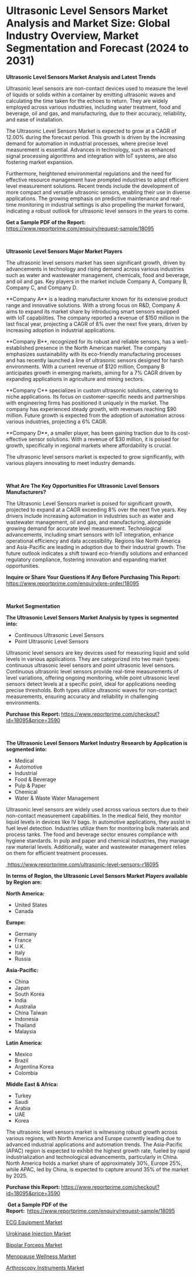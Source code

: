<p><h1>Ultrasonic Level Sensors Market Analysis and Market Size: Global Industry Overview, Market Segmentation and Forecast (2024 to 2031)</h1></p><p><strong>Ultrasonic Level Sensors Market Analysis and Latest Trends</strong></p>
<p><p>Ultrasonic level sensors are non-contact devices used to measure the level of liquids or solids within a container by emitting ultrasonic waves and calculating the time taken for the echoes to return. They are widely employed across various industries, including water treatment, food and beverage, oil and gas, and manufacturing, due to their accuracy, reliability, and ease of installation.</p><p>The Ultrasonic Level Sensors Market is expected to grow at a CAGR of 12.00% during the forecast period. This growth is driven by the increasing demand for automation in industrial processes, where precise level measurement is essential. Advances in technology, such as enhanced signal processing algorithms and integration with IoT systems, are also fostering market expansion. </p><p>Furthermore, heightened environmental regulations and the need for effective resource management have prompted industries to adopt efficient level measurement solutions. Recent trends include the development of more compact and versatile ultrasonic sensors, enabling their use in diverse applications. The growing emphasis on predictive maintenance and real-time monitoring in industrial settings is also propelling the market forward, indicating a robust outlook for ultrasonic level sensors in the years to come.</p></p>
<p><strong>Get a Sample PDF of the Report:&nbsp;</strong> <a href="https://www.reportprime.com/enquiry/request-sample/18095?utm_campaign=114&utm_medium=2&utm_source=Github&utm_content=ia&utm_term=20112024&utm_id=ultrasonic-level-sensors">https://www.reportprime.com/enquiry/request-sample/18095</a></p>
<p>&nbsp;</p>
<p><strong>Ultrasonic Level Sensors Major Market Players</strong></p>
<p><p>The ultrasonic level sensors market has seen significant growth, driven by advancements in technology and rising demand across various industries such as water and wastewater management, chemicals, food and beverage, and oil and gas. Key players in the market include Company A, Company B, Company C, and Company D.</p><p>**Company A** is a leading manufacturer known for its extensive product range and innovative solutions. With a strong focus on R&D, Company A aims to expand its market share by introducing smart sensors equipped with IoT capabilities. The company reported a revenue of $150 million in the last fiscal year, projecting a CAGR of 8% over the next five years, driven by increasing adoption in industrial applications.</p><p>**Company B**, recognized for its robust and reliable sensors, has a well-established presence in the North American market. The company emphasizes sustainability with its eco-friendly manufacturing processes and has recently launched a line of ultrasonic sensors designed for harsh environments. With a current revenue of $120 million, Company B anticipates growth in emerging markets, aiming for a 7% CAGR driven by expanding applications in agriculture and mining sectors.</p><p>**Company C** specializes in custom ultrasonic solutions, catering to niche applications. Its focus on customer-specific needs and partnerships with engineering firms has positioned it uniquely in the market. The company has experienced steady growth, with revenues reaching $90 million. Future growth is expected from the adoption of automation across various industries, projecting a 6% CAGR.</p><p>**Company D**, a smaller player, has been gaining traction due to its cost-effective sensor solutions. With a revenue of $30 million, it is poised for growth, specifically in regional markets where affordability is crucial.</p><p>The ultrasonic level sensors market is expected to grow significantly, with various players innovating to meet industry demands.</p></p>
<p>&nbsp;</p>
<p><strong>What Are The Key Opportunities For Ultrasonic Level Sensors Manufacturers?</strong></p>
<p><p>The Ultrasonic Level Sensors market is poised for significant growth, projected to expand at a CAGR exceeding 8% over the next five years. Key drivers include increasing automation in industries such as water and wastewater management, oil and gas, and manufacturing, alongside growing demand for accurate level measurement. Technological advancements, including smart sensors with IoT integration, enhance operational efficiency and data accessibility. Regions like North America and Asia-Pacific are leading in adoption due to their industrial growth. The future outlook indicates a shift toward eco-friendly solutions and enhanced regulatory compliance, fostering innovation and expanding market opportunities.</p></p>
<p><strong>Inquire or Share Your Questions If Any Before Purchasing This Report:</strong> <a href="https://www.reportprime.com/enquiry/pre-order/18095?utm_campaign=114&utm_medium=2&utm_source=Github&utm_content=ia&utm_term=20112024&utm_id=ultrasonic-level-sensors">https://www.reportprime.com/enquiry/pre-order/18095</a></p>
<p>&nbsp;</p>
<p><strong>Market Segmentation</strong></p>
<p><strong>The Ultrasonic Level Sensors Market Analysis by types is segmented into:</strong></p>
<p><ul><li>Continuous Ultrasonic Level Sensors</li><li>Point Ultrasonic Level Sensors</li></ul></p>
<p><p>Ultrasonic level sensors are key devices used for measuring liquid and solid levels in various applications. They are categorized into two main types: continuous ultrasonic level sensors and point ultrasonic level sensors. Continuous ultrasonic level sensors provide real-time measurements of level variations, offering ongoing monitoring, while point ultrasonic level sensors detect levels at a specific point, ideal for applications needing precise thresholds. Both types utilize ultrasonic waves for non-contact measurements, ensuring accuracy and reliability in challenging environments.</p></p>
<p><strong>Purchase this Report:&nbsp;</strong><a href="https://www.reportprime.com/checkout?id=18095&price=3590&utm_campaign=114&utm_medium=2&utm_source=Github&utm_content=ia&utm_term=20112024&utm_id=ultrasonic-level-sensors">https://www.reportprime.com/checkout?id=18095&price=3590</a></p>
<p>&nbsp;</p>
<p><strong>The Ultrasonic Level Sensors Market Industry Research by Application is segmented into:</strong></p>
<p><ul><li>Medical</li><li>Automotive</li><li>Industrial</li><li>Food & Beverage</li><li>Pulp & Paper</li><li>Chemical</li><li>Water & Waste Water Management</li></ul></p>
<p><p>Ultrasonic level sensors are widely used across various sectors due to their non-contact measurement capabilities. In the medical field, they monitor liquid levels in devices like IV bags. In automotive applications, they assist in fuel level detection. Industries utilize them for monitoring bulk materials and process tanks. The food and beverage sector ensures compliance with hygiene standards. In pulp and paper and chemical industries, they manage raw material levels. Additionally, water and wastewater management relies on them for efficient treatment processes.</p></p>
<p><a href="https://www.reportprime.com/ultrasonic-level-sensors-r18095?utm_campaign=114&utm_medium=2&utm_source=Github&utm_content=ia&utm_term=20112024&utm_id=ultrasonic-level-sensors">&nbsp;https://www.reportprime.com/ultrasonic-level-sensors-r18095</a></p>
<p><strong>In terms of Region, the Ultrasonic Level Sensors Market Players available by Region are:</strong></p>
<p>
    <p> <strong> North America: </strong>
        <ul>
            <li>United States</li>
            <li>Canada</li>
        </ul>
        </p> 
    <p> <strong> Europe: </strong>
        <ul>
            <li>Germany</li>
            <li>France</li>
            <li>U.K.</li>
            <li>Italy</li>
            <li>Russia</li>
        </ul>
        </p> 
    <p> <strong> Asia-Pacific: </strong>
        <ul>
            <li>China</li>
            <li>Japan</li>
            <li>South Korea</li>
            <li>India</li>
            <li>Australia</li>
            <li>China Taiwan</li>
            <li>Indonesia</li>
            <li>Thailand</li>
            <li>Malaysia</li>
        </ul>
        </p> 
    <p> <strong> Latin America: </strong>
        <ul>
            <li>Mexico</li>
            <li>Brazil</li>
            <li>Argentina Korea</li>
            <li>Colombia</li>
        </ul>
        </p> 
    <p> <strong> Middle East & Africa: </strong>
        <ul>
            <li>Turkey</li>
            <li>Saudi</li>
            <li>Arabia</li>
            <li>UAE</li>
            <li>Korea</li>
        </ul>
    </p>
    </p>
<p><p>The ultrasonic level sensors market is witnessing robust growth across various regions, with North America and Europe currently leading due to advanced industrial applications and automation trends. The Asia-Pacific (APAC) region is expected to exhibit the highest growth rate, fueled by rapid industrialization and technological advancements, particularly in China. North America holds a market share of approximately 30%, Europe 25%, while APAC, led by China, is expected to capture around 35% of the market by 2025.</p></p>
<p><strong>Purchase this Report: </strong><a href="https://www.reportprime.com/checkout?id=18095&price=3590&utm_campaign=114&utm_medium=2&utm_source=Github&utm_content=ia&utm_term=20112024&utm_id=ultrasonic-level-sensors">https://www.reportprime.com/checkout?id=18095&price=3590</a></p>
<p>&nbsp;<strong>Get a Sample PDF of the Report:&nbsp;&nbsp;</strong><a href="https://www.reportprime.com/enquiry/request-sample/18095?utm_campaign=114&utm_medium=2&utm_source=Github&utm_content=ia&utm_term=20112024&utm_id=ultrasonic-level-sensors">https://www.reportprime.com/enquiry/request-sample/18095</a></p>
<p><strong></strong></p>
<p><p><a href="https://www.linkedin.com/pulse/forecasting-ecg-equipment-market-success-key-factors-88-cagr-clt6e?utm_campaign=114&utm_medium=2&utm_source=Github&utm_content=ia&utm_term=20112024&utm_id=ultrasonic-level-sensors">ECG Equipment Market</a></p><p><a href="https://issuu.com/reportprime-2/docs/urokinase-injection-market-size-203_61ea5adb8423e4?utm_campaign=114&utm_medium=2&utm_source=Github&utm_content=ia&utm_term=20112024&utm_id=ultrasonic-level-sensors">Urokinase Injection Market</a></p><p><a href="https://www.linkedin.com/pulse/bipolar-forceps-market-revenue-insights-53-cagr-growth-forecast-zknle?utm_campaign=114&utm_medium=2&utm_source=Github&utm_content=ia&utm_term=20112024&utm_id=ultrasonic-level-sensors">Bipolar Forceps Market</a></p><p><a href="https://issuu.com/reportprime-2/docs/menopause-wellness-market-size-2030_f27da0e738cf4b?utm_campaign=114&utm_medium=2&utm_source=Github&utm_content=ia&utm_term=20112024&utm_id=ultrasonic-level-sensors">Menopause Wellness Market</a></p><p><a href="https://www.linkedin.com/pulse/arthroscopy-instruments-market-global-trends-forecast-2024-tynee?utm_campaign=114&utm_medium=2&utm_source=Github&utm_content=ia&utm_term=20112024&utm_id=ultrasonic-level-sensors">Arthroscopy Instruments Market</a></p></p>